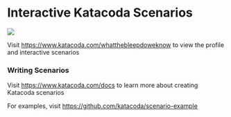 # Interactive Katacoda Scenarios

[![](http://shields.katacoda.com/katacoda/whatthebleepdoweknow/count.svg)](https://www.katacoda.com/whatthebleepdoweknow "Get your profile on Katacoda.com")

Visit https://www.katacoda.com/whatthebleepdoweknow to view the profile and interactive scenarios

### Writing Scenarios
Visit https://www.katacoda.com/docs to learn more about creating Katacoda scenarios

For examples, visit https://github.com/katacoda/scenario-example
